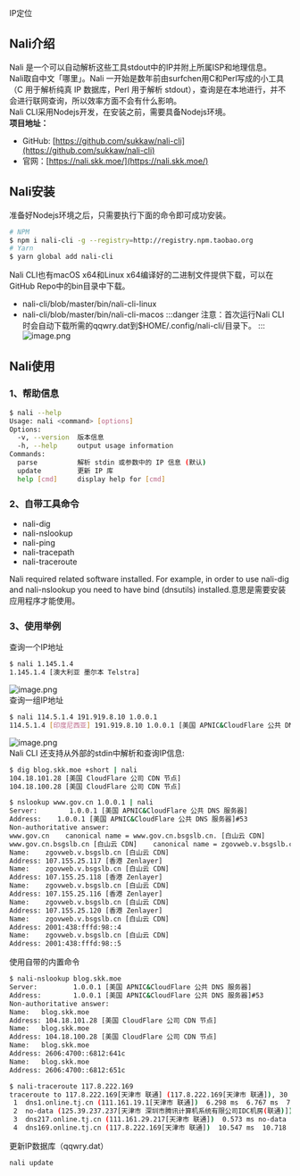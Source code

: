 IP定位
<a name="5lCWB"></a>
## Nali介绍
Nali 是一个可以自动解析这些工具stdout中的IP并附上所属ISP和地理信息。<br />Nali取自中文「哪里」。Nali 一开始是数年前由surfchen用C和Perl写成的小工具（C 用于解析纯真 IP 数据库，Perl 用于解析 stdout），查询是在本地进行，并不会进行联网查询，所以效率方面不会有什么影响。<br />Nali CLI采用Nodejs开发，在安装之前，需要具备Nodejs环境。<br />**项目地址：**

- GitHub: [https://github.com/sukkaw/nali-cli](https://github.com/sukkaw/nali-cli)
- 官网：[https://nali.skk.moe/](https://nali.skk.moe/)
<a name="ghyUq"></a>
## Nali安装
准备好Nodejs环境之后，只需要执行下面的命令即可成功安装。
```bash
# NPM
$ npm i nali-cli -g --registry=http://registry.npm.taobao.org
# Yarn
$ yarn global add nali-cli
```
Nali CLI也有macOS x64和Linux x64编译好的二进制文件提供下载，可以在GitHub Repo中的bin目录中下载。

- nali-cli/blob/master/bin/nali-cli-linux
- nali-cli/blob/master/bin/nali-cli-macos
:::danger
注意：首次运行Nali CLI 时会自动下载所需的qqwry.dat到$HOME/.config/nali-cli/目录下。
:::
![image.png](https://cdn.nlark.com/yuque/0/2020/png/396745/1600440403684-573f508e-f332-4b4d-9490-554b4acb623f.png#align=left&display=inline&height=110&originHeight=330&originWidth=3323&size=329332&status=done&style=none&width=1107.6666666666667)
<a name="VkVPS"></a>
## Nali使用
<a name="vRnej"></a>
### 1、帮助信息
```bash
$ nali --help
Usage: nali <command> [options]
Options:
  -v, --version  版本信息
  -h, --help     output usage information
Commands:
  parse          解析 stdin 或参数中的 IP 信息 (默认)
  update         更新 IP 库
  help [cmd]     display help for [cmd]
```
<a name="QX6Zm"></a>
### 2、自带工具命令

- nali-dig
- nali-nslookup
- nali-ping
- nali-tracepath
- nali-traceroute

Nali required related software installed. For example, in order to use nali-dig and nali-nslookup you need to have bind (dnsutils) installed.意思是需要安装应用程序才能使用。
<a name="EVcN2"></a>
### 3、使用举例
查询一个IP地址
```bash
$ nali 1.145.1.4
1.145.1.4 [澳大利亚 墨尔本 Telstra]
```
![image.png](https://cdn.nlark.com/yuque/0/2020/png/396745/1600440424697-7191557c-f144-4ce1-a0a9-63f845a63ebb.png#align=left&display=inline&height=144&originHeight=432&originWidth=3323&size=479837&status=done&style=none&width=1107.6666666666667)<br />查询一组IP地址
```bash
$ nali 114.5.1.4 191.919.8.10 1.0.0.1
114.5.1.4 [印度尼西亚] 191.919.8.10 1.0.0.1 [美国 APNIC&CloudFlare 公共 DNS 服务器]
```
![image.png](https://cdn.nlark.com/yuque/0/2020/png/396745/1600440440017-6cf6904c-a28d-497f-aaab-c7cdd86e1b04.png#align=left&display=inline&height=180&originHeight=540&originWidth=3323&size=626046&status=done&style=none&width=1107.6666666666667)<br />Nali CLI 还支持从外部的stdin中解析和查询IP信息:
```bash
$ dig blog.skk.moe +short | nali
104.18.101.28 [美国 CloudFlare 公司 CDN 节点]
104.18.100.28 [美国 CloudFlare 公司 CDN 节点]
```
```bash
$ nslookup www.gov.cn 1.0.0.1 | nali
Server:        1.0.0.1 [美国 APNIC&CloudFlare 公共 DNS 服务器]
Address:    1.0.0.1 [美国 APNIC&CloudFlare 公共 DNS 服务器]#53
Non-authoritative answer:
www.gov.cn    canonical name = www.gov.cn.bsgslb.cn. [白山云 CDN]
www.gov.cn.bsgslb.cn [白山云 CDN]    canonical name = zgovweb.v.bsgslb.cn. [白山云 CDN]
Name:    zgovweb.v.bsgslb.cn [白山云 CDN]
Address: 107.155.25.117 [香港 Zenlayer]
Name:    zgovweb.v.bsgslb.cn [白山云 CDN]
Address: 107.155.25.118 [香港 Zenlayer]
Name:    zgovweb.v.bsgslb.cn [白山云 CDN]
Address: 107.155.25.116 [香港 Zenlayer]
Name:    zgovweb.v.bsgslb.cn [白山云 CDN]
Address: 107.155.25.120 [香港 Zenlayer]
Name:    zgovweb.v.bsgslb.cn [白山云 CDN]
Address: 2001:438:fffd:98::4
Name:    zgovweb.v.bsgslb.cn [白山云 CDN]
Address: 2001:438:fffd:98::5
```
使用自带的内置命令
```bash
$ nali-nslookup blog.skk.moe
Server:         1.0.0.1 [美国 APNIC&CloudFlare 公共 DNS 服务器]
Address:        1.0.0.1 [美国 APNIC&CloudFlare 公共 DNS 服务器]#53
Non-authoritative answer:
Name:   blog.skk.moe
Address: 104.18.101.28 [美国 CloudFlare 公司 CDN 节点]
Name:   blog.skk.moe
Address: 104.18.100.28 [美国 CloudFlare 公司 CDN 节点]
Name:   blog.skk.moe
Address: 2606:4700::6812:641c
Name:   blog.skk.moe
Address: 2606:4700::6812:651c
```
```bash
$ nali-traceroute 117.8.222.169
traceroute to 117.8.222.169[天津市 联通] (117.8.222.169[天津市 联通]), 30 hops max, 60 byte packets
 1  dns1.online.tj.cn (111.161.19.1[天津市 联通])  6.298 ms  6.767 ms  7.192 ms
 2  no-data (125.39.237.237[天津市 深圳市腾讯计算机系统有限公司IDC机房(联通)])  5.129 ms  5.509 ms  5.907 ms
 3  dns217.online.tj.cn (111.161.29.217[天津市 联通])  0.573 ms no-data (125.39.237.225[天津市 深圳市腾讯计算机系统有限公司IDC机房(联通)])  3.843 ms  3.148 ms
 4  dns169.online.tj.cn (117.8.222.169[天津市 联通])  10.547 ms  10.718 ms  10.771 ms
```
更新IP数据库（qqwry.dat）
```bash
nali update
```
